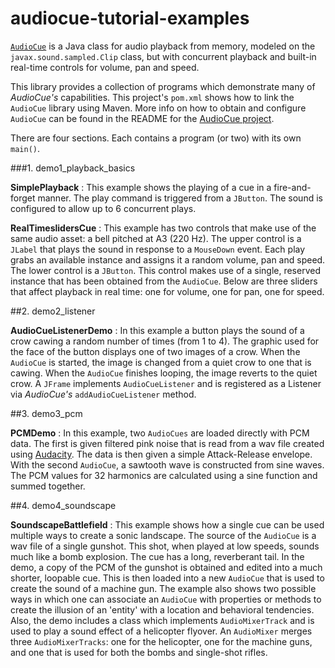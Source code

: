 # audiocue-tutorial-examples

[`AudioCue`](https://github.com/philfrei/AudioCue-maven) is a Java class for audio 
playback from memory, modeled on the `javax.sound.sampled.Clip` class, but with 
concurrent playback and built-in real-time controls for volume, pan and speed.

This library provides a collection of programs which demonstrate many of *AudioCue's* 
capabilities. This project's `pom.xml` shows how to link the `AudioCue` library 
using Maven. More info on how to obtain and configure `AudioCue` can be found in 
the README for the [AudioCue project](https://github.com/philfrei/AudioCue-maven).

There are four sections. Each contains a program (or two) with its own `main()`.

###1. demo1_playback_basics

**SimplePlayback** : This example shows the playing of a cue in a fire-and-forget 
manner. The play command is triggered from a `JButton`. The sound is configured 
to allow up to 6 concurrent plays.

**RealTimeslidersCue** : This example has two controls that make use of the same 
audio asset: a bell pitched at A3 (220 Hz). The upper control is a `JLabel` that 
plays the sound in response to a `MouseDown` event. Each play grabs an available 
instance and assigns it a random volume, pan and speed. The lower control is a 
`JButton`. This control makes use of a single, reserved instance that has been 
obtained from the `AudioCue`. Below are three sliders that affect playback in 
real time: one for volume, one for pan, one for speed.

##2. demo2_listener

**AudioCueListenerDemo** : In this example a button plays the sound of a crow cawing 
a random number of times (from 1 to 4). The graphic used for the face of the button
displays one of two images of a crow. When the `AudioCue` is started, the image is 
changed from a quiet crow to one that is cawing. When the `AudioCue` finishes looping,
the image reverts to the quiet crow. A `JFrame` implements `AudioCueListener` and
is registered as a Listener via *AudioCue's* `addAudioCueListener` method.

##3. demo3_pcm

**PCMDemo** : In this example, two `AudioCues` are loaded directly with PCM data. The
first is given filtered pink noise that is read from a wav file created using 
[Audacity](https://www.audacityteam.org/). The data is then given a simple Attack-Release
envelope. With the second `AudioCue`, a sawtooth wave is constructed from sine 
waves. The PCM values for 32 harmonics are calculated using a sine function and summed 
together.

##4. demo4_soundscape

**SoundscapeBattlefield** : This example shows how a single cue can be used multiple
ways to create a sonic landscape. The source of the `AudioCue` is a wav file of a 
single gunshot. This shot, when played at low speeds, sounds much like a bomb explosion.
The cue has a long, reverberant tail. In the demo, a copy of the PCM of the gunshot is 
obtained and edited into a much shorter, loopable cue. This is then loaded into a new
`AudioCue` that is used to create the sound of a machine gun. The example also shows 
two possible ways in which one can associate an `AudioCue` with properties or methods 
to create the illusion of an 'entity' with a location and behavioral tendencies. Also, 
the demo includes a class which implements `AudioMixerTrack` and is used to play 
a sound effect of a helicopter flyover. An `AudioMixer` merges three `AudioMixerTracks`: 
one for the helicopter, one for the machine guns, and one that is used for both the bombs 
and single-shot rifles.

